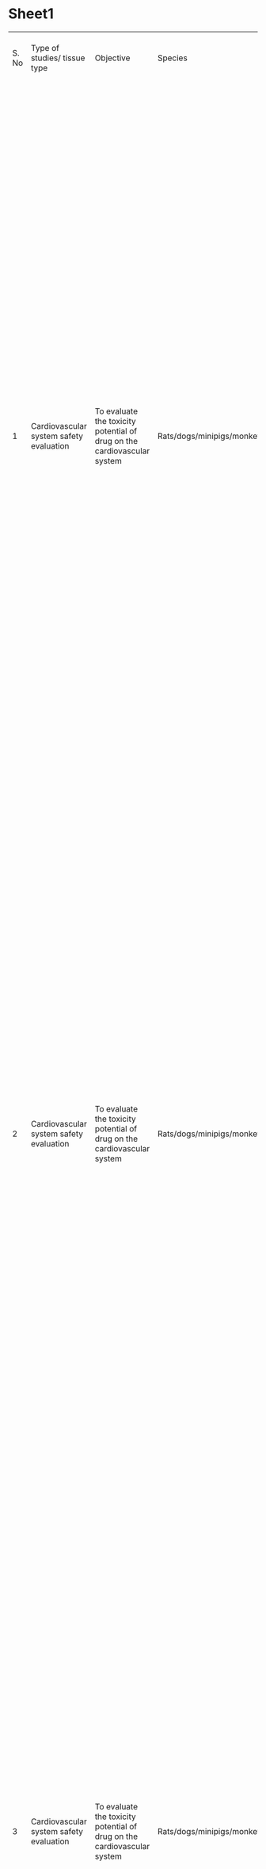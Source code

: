 # Sheet1
| | | | | | | | | | | | | | | | | | | |
|-|-|-|-|-|-|-|-|-|-|-|-|-|-|-|-|-|-|-|
|S. No|Type of studies/ tissue type|Objective|Species|No.of Animals|Total No. of animals in Standard study|Parameters / End points of In vivo studies|Parameters/ in vitro end points|Alternatives if any|References/ Guidelines|Commercially available NAMs|Name of the company|Website link|PMID/ material/handout|Technologies|Applications/ Diseases studied|Company description|Contact|Tissues/cell types|
| | | | | | | | | | | | | | | | | | | |
|1|Cardiovascular system safety evaluation|To evaluate the toxicity potential of drug on the cardiovascular system|Rats/dogs/minipigs/monkeys|Rodents : 3/sex/group,  Non rodents: 1/sex/group|Rodents: 30  Non rodents:10|Blood pressure, Heart rate, ECG; Follow up parameters Cardiac output, ventricular contractility, vascular resistance|  Delayed ventricular potential (pro-arythmia risk) measured via the following:                                                                                                                                                     1) Ionic currents in cardiomyocytes  2)Action potential parameters in isolated cardiac preparations   3)Proarrhythmic effects measured in isolated cardiac preparations (QT interval).                                                                                                                                                                                                                                                                                                                                                               In vitro IKr assay Ventricular repolarization assays                                                                                                                                                                                                                                                        In-vitro electrophysiology studies :  cardiomyocyte calcium handling (calcium transients, contractility, or calcium homeostasis)                                                                                                                                                                                                                                              hERG assay, an in vivo QT assay                                                                                                                                                                                                           Electrocardiogram (ECG) : the QT/QTc interval                                                                                                                                                                                                                              Alternative QT clinical study designs incorporating ECG assessments with as many of the usual “thorough QT/QTc” design features as possible                        Assessment of  ion channel currents                                                                                                                                                                                                                         In-vitro cardiomyocyte assays                                                                                                                                                                                                                                       In-vitro assessment of drug-induced effects on multiple ionic currents, focusing on 3 dominant plateau currents, namely hERG, late sodium, and calcium currents  In-silico computer modeling                                                                                                                                                                                                                                                 In-vitro drug effects on human induced pluripotent stem cell–derived ventricular cardiomyocytes (hiPSC-CMs)                                                                                                                                                                                                                                 |REDUCTION: In vitro HERG assay is used to assess the HERG chanel inhibition potential, but to assess the heart rate,ECG,BP stand alone in vivo study is required  REPLACEMENT: ICH S7B for pro-arrythmia|1. ICH S7A  2. Note for Guidance on the Non-clinical   Evaluation of the Potential for   Delayed Ventricular Repolarisation   (QT Interval Prolongation) by Human   Pharmaceuticals (CPMP/ICH/423/02;   ICH S7B)|3D cardiac organoid|4DCell|https://www.4dcell.com/|Scientific literature/ handouts|Quantify contractility stress and strain, beating frequency and beating amplitude, contraction velocity and ionic exchange, measurement of  tissue morphology, and intracellular organization|Assess drug toxicity, contractile assay|4Dcell is a pioneer in the development and commercialization of microfabricated systems dedicated to the control of the cell microenvironment. With hundreds of customers around the globe, we answered many specific requests about all kinds of cell types and applications. With this strong expertise, 4Dcell solutions allow you to develop reproductible and robust cell models to design the perfect assay.|33 1 8425 1614, contact@4dcell.com|Cardiomyocytes derived from hiPSCs, human fibroblast cells|
|2|Cardiovascular system safety evaluation|To evaluate the toxicity potential of drug on the cardiovascular system|Rats/dogs/minipigs/monkeys|Rodents : 3/sex/group,  Non rodents: 1/sex/group|Rodents: 30  Non rodents:10|Blood pressure, Heart rate, ECG; Follow up parameters Cardiac output, ventricular contractility, vascular resistance|  Delayed ventricular potential (pro-arythmia risk) measured via the following:                                                                                                                                                     1) Ionic currents in cardiomyocytes  2)Action potential parameters in isolated cardiac preparations   3)Proarrhythmic effects measured in isolated cardiac preparations (QT interval).                                                                                                                                                                                                                                                                                                                                                               In vitro IKr assay Ventricular repolarization assays                                                                                                                                                                                                                                                        In-vitro electrophysiology studies :  cardiomyocyte calcium handling (calcium transients, contractility, or calcium homeostasis)                                                                                                                                                                                                                                              hERG assay, an in vivo QT assay                                                                                                                                                                                                           Electrocardiogram (ECG) : the QT/QTc interval                                                                                                                                                                                                                              Alternative QT clinical study designs incorporating ECG assessments with as many of the usual “thorough QT/QTc” design features as possible                        Assessment of  ion channel currents                                                                                                                                                                                                                         In-vitro cardiomyocyte assays                                                                                                                                                                                                                                       In-vitro assessment of drug-induced effects on multiple ionic currents, focusing on 3 dominant plateau currents, namely hERG, late sodium, and calcium currents  In-silico computer modeling                                                                                                                                                                                                                                                 In-vitro drug effects on human induced pluripotent stem cell–derived ventricular cardiomyocytes (hiPSC-CMs)                                                                                                                                                                                                                                 |REDUCTION: In vitro HERG assay is used to assess the HERG chanel inhibition potential, but to assess the heart rate,ECG,BP stand alone in vivo study is required  REPLACEMENT: ICH S7B for pro-arrythmia|1. ICH S7A  2. Note for Guidance on the Non-clinical   Evaluation of the Potential for   Delayed Ventricular Repolarisation   (QT Interval Prolongation) by Human   Pharmaceuticals (CPMP/ICH/423/02;   ICH S7B)|3D heart on chip (uHeart)|BiomimX|https://www.biomimx.com/|Scientific literature/ handouts|measurement of electrophysiological parameters|screen drug cardiotoxicity and anti-arrhythmic drug efficiency.|BiomimX develops the next generation of beating organs-on-chips. uBeat Platforms and connected hardware provide 3D miniaturized constructs with a tunable mechanical stimulation to model human organs's function and diseases. uBeat products and customized drug screening services are available|Phone: (+39) 02 37902246, info@biomimx.com|cardiomyocytes|
|3|Cardiovascular system safety evaluation|To evaluate the toxicity potential of drug on the cardiovascular system|Rats/dogs/minipigs/monkeys|Rodents : 3/sex/group,  Non rodents: 1/sex/group|Rodents: 30  Non rodents:10|Blood pressure, Heart rate, ECG; Follow up parameters Cardiac output, ventricular contractility, vascular resistance|  Delayed ventricular potential (pro-arythmia risk) measured via the following:                                                                                                                                                     1) Ionic currents in cardiomyocytes  2)Action potential parameters in isolated cardiac preparations   3)Proarrhythmic effects measured in isolated cardiac preparations (QT interval).                                                                                                                                                                                                                                                                                                                                                               In vitro IKr assay Ventricular repolarization assays                                                                                                                                                                                                                                                        In-vitro electrophysiology studies :  cardiomyocyte calcium handling (calcium transients, contractility, or calcium homeostasis)                                                                                                                                                                                                                                              hERG assay, an in vivo QT assay                                                                                                                                                                                                           Electrocardiogram (ECG) : the QT/QTc interval                                                                                                                                                                                                                              Alternative QT clinical study designs incorporating ECG assessments with as many of the usual “thorough QT/QTc” design features as possible                        Assessment of  ion channel currents                                                                                                                                                                                                                         In-vitro cardiomyocyte assays                                                                                                                                                                                                                                       In-vitro assessment of drug-induced effects on multiple ionic currents, focusing on 3 dominant plateau currents, namely hERG, late sodium, and calcium currents  In-silico computer modeling                                                                                                                                                                                                                                                 In-vitro drug effects on human induced pluripotent stem cell–derived ventricular cardiomyocytes (hiPSC-CMs)                                                                                                                                                                                                                                 |REDUCTION: In vitro HERG assay is used to assess the HERG chanel inhibition potential, but to assess the heart rate,ECG,BP stand alone in vivo study is required  REPLACEMENT: ICH S7B for pro-arrythmia|1. ICH S7A  2. Note for Guidance on the Non-clinical   Evaluation of the Potential for   Delayed Ventricular Repolarisation   (QT Interval Prolongation) by Human   Pharmaceuticals (CPMP/ICH/423/02;   ICH S7B)|3D engineered muscle tissue, 3D engineered heart tissue (EHT), 2D heart model, Celo.Cardiomyocytes|Curi Bio|https://www.curibio.com/|Scientific literature/ handouts|Mantarray for contractility assays|enable in vitro models of skeletal muscle and cardiac muscle contractility, |Curiâ's suite of human iPSC-derived products and services enable scientists to build more mature and predictive human iPSC-derived tissues with a focus on cardiac, musculoskeletal, and neuromuscular models for the discovery, safety testing, and efficacy testing of new drugs in development.|contact@curibio.com, tel:+18009134403|Skeletal muscle, heart|
|4|Cardiovascular system safety evaluation|To evaluate the toxicity potential of drug on the cardiovascular system|Rats/dogs/minipigs/monkeys|Rodents : 3/sex/group,  Non rodents: 1/sex/group|Rodents: 30  Non rodents:10|Blood pressure, Heart rate, ECG; Follow up parameters Cardiac output, ventricular contractility, vascular resistance|  Delayed ventricular potential (pro-arythmia risk) measured via the following:                                                                                                                                                     1) Ionic currents in cardiomyocytes  2)Action potential parameters in isolated cardiac preparations   3)Proarrhythmic effects measured in isolated cardiac preparations (QT interval).                                                                                                                                                                                                                                                                                                                                                               In vitro IKr assay Ventricular repolarization assays                                                                                                                                                                                                                                                        In-vitro electrophysiology studies :  cardiomyocyte calcium handling (calcium transients, contractility, or calcium homeostasis)                                                                                                                                                                                                                                              hERG assay, an in vivo QT assay                                                                                                                                                                                                           Electrocardiogram (ECG) : the QT/QTc interval                                                                                                                                                                                                                              Alternative QT clinical study designs incorporating ECG assessments with as many of the usual “thorough QT/QTc” design features as possible                        Assessment of  ion channel currents                                                                                                                                                                                                                         In-vitro cardiomyocyte assays                                                                                                                                                                                                                                       In-vitro assessment of drug-induced effects on multiple ionic currents, focusing on 3 dominant plateau currents, namely hERG, late sodium, and calcium currents  In-silico computer modeling                                                                                                                                                                                                                                                 In-vitro drug effects on human induced pluripotent stem cell–derived ventricular cardiomyocytes (hiPSC-CMs)                                                                                                                                                                                                                                 |REDUCTION: In vitro HERG assay is used to assess the HERG chanel inhibition potential, but to assess the heart rate,ECG,BP stand alone in vivo study is required  REPLACEMENT: ICH S7B for pro-arrythmia|1. ICH S7A  2. Note for Guidance on the Non-clinical   Evaluation of the Potential for   Delayed Ventricular Repolarisation   (QT Interval Prolongation) by Human   Pharmaceuticals (CPMP/ICH/423/02;   ICH S7B)|2D cardiac monolayer, 3D cardiac organoids|Foresee Biosystems|https://foreseebiosystems.com/|Scientific literature/ handouts|Measuring electrophysiology of 2D cultures and 3D structures using LASER technology (IntraCell)|Disease modelling, drug development, toxicology|Foresee biosystems SRL, an italian start-up born in 2021, aims at designing and marketing innovative platforms for in-vitro cardiac electrophysiology and the prediction of toxicological outcomes of a drug or chemical on cellular models. Combining high quality data from robust in vitro Micro Electrode Array (MEA) assays and a unique LASER technology, we enable the recording of intracellular action potentials, adding value and relevance to the toxicity data supplied to our customers in the field of basic research and pharmaceutical industries. The core technology is a patented, non-invasive method for the recording of cell’s action potentials by means of cell poration with a laser-based technique. Our method exploits a laser system to open nanopores in the cardiac cells’ membrane, thus allowing for the precise recording of intracellular action potentials and the short term (or acute) detection of drug-related adverse reactions on the cell’s membrane ion channels. Furthermore, the extremely low-invasiveness of our technology allows, for the first time, the long-term (or chronic) assessment of in-vitro cardiac toxicity, providing the most precise electrophysiological assay on human-derived cardiac cells available on market with the goal to reduce development costs for drugs and dramatically increase safety.|Michele Dipalo, https://www.linkedin.com/in/michele-dipalo-b2353458/, Giovanni Melle, https://www.linkedin.com/in/michele-dipalo-b2353458/, info@foreseebiosystems.com|Heart|
|5|Cardiovascular system safety evaluation|To evaluate the toxicity potential of drug on the cardiovascular system|Rats/dogs/minipigs/monkeys|Rodents : 3/sex/group,  Non rodents: 1/sex/group|Rodents: 30  Non rodents:10|Blood pressure, Heart rate, ECG; Follow up parameters Cardiac output, ventricular contractility, vascular resistance|  Delayed ventricular potential (pro-arythmia risk) measured via the following:                                                                                                                                                     1) Ionic currents in cardiomyocytes  2)Action potential parameters in isolated cardiac preparations   3)Proarrhythmic effects measured in isolated cardiac preparations (QT interval).                                                                                                                                                                                                                                                                                                                                                               In vitro IKr assay Ventricular repolarization assays                                                                                                                                                                                                                                                        In-vitro electrophysiology studies :  cardiomyocyte calcium handling (calcium transients, contractility, or calcium homeostasis)                                                                                                                                                                                                                                              hERG assay, an in vivo QT assay                                                                                                                                                                                                           Electrocardiogram (ECG) : the QT/QTc interval                                                                                                                                                                                                                              Alternative QT clinical study designs incorporating ECG assessments with as many of the usual “thorough QT/QTc” design features as possible                        Assessment of  ion channel currents                                                                                                                                                                                                                         In-vitro cardiomyocyte assays                                                                                                                                                                                                                                       In-vitro assessment of drug-induced effects on multiple ionic currents, focusing on 3 dominant plateau currents, namely hERG, late sodium, and calcium currents  In-silico computer modeling                                                                                                                                                                                                                                                 In-vitro drug effects on human induced pluripotent stem cell–derived ventricular cardiomyocytes (hiPSC-CMs)                                                                                                                                                                                                                                 |REDUCTION: In vitro HERG assay is used to assess the HERG chanel inhibition potential, but to assess the heart rate,ECG,BP stand alone in vivo study is required  REPLACEMENT: ICH S7B for pro-arrythmia|1. ICH S7A  2. Note for Guidance on the Non-clinical   Evaluation of the Potential for   Delayed Ventricular Repolarisation   (QT Interval Prolongation) by Human   Pharmaceuticals (CPMP/ICH/423/02;   ICH S7B)|FLEXcyte 96 technology- growing 2D invitro iPSC dervied cardiomyocytes|innovitro|https://innovitro.de/|Scientifc literature/ handouts|Chronic Cardiotoxicity Evaluation, Cell Maturation Effect- isoproterenol method, Mechanical Pacing-Pneumatic pressure is applied by the FLEXcyte 96 system, allowing controlled and even stimulation of cells. Stimulation sweeps, lasting at least 30 seconds, or longer if required, can be seamlessly conducted. Optical Pacing- human iPSC-derived cardiomyocytes are cultivated on FLEXcyte 96 plates and transfected with channelrhodopsin-2 (ChR2) using the highly efficient Fuse-It-mRNA transfection kit by beniag GmbH. Controlled, even stimulation of cells is achieved through the CardioExcyte 96 SOL’s optical lid, equipped with an individual LED for each well. Stimulation sweeps, lasting at least 30 seconds, or longer if required, can be seamlessly conducted.|evaluation of drug candidates in studies pertaining to cardiac safety, toxicity, and efficacy.|Our mission is to revolutionize preclinical pharmaceutical research by providing cutting-edge cell-based assay services.|info@innoVitro.de, 49 2461 3170561|iPSC derived cardiomyocytes|
|6|Cardiovascular system safety evaluation|To evaluate the toxicity potential of drug on the cardiovascular system|Rats/dogs/minipigs/monkeys|Rodents : 3/sex/group,  Non rodents: 1/sex/group|Rodents: 30  Non rodents:10|Blood pressure, Heart rate, ECG; Follow up parameters Cardiac output, ventricular contractility, vascular resistance|  Delayed ventricular potential (pro-arythmia risk) measured via the following:                                                                                                                                                     1) Ionic currents in cardiomyocytes  2)Action potential parameters in isolated cardiac preparations   3)Proarrhythmic effects measured in isolated cardiac preparations (QT interval).                                                                                                                                                                                                                                                                                                                                                               In vitro IKr assay Ventricular repolarization assays                                                                                                                                                                                                                                                        In-vitro electrophysiology studies :  cardiomyocyte calcium handling (calcium transients, contractility, or calcium homeostasis)                                                                                                                                                                                                                                              hERG assay, an in vivo QT assay                                                                                                                                                                                                           Electrocardiogram (ECG) : the QT/QTc interval                                                                                                                                                                                                                              Alternative QT clinical study designs incorporating ECG assessments with as many of the usual “thorough QT/QTc” design features as possible                        Assessment of  ion channel currents                                                                                                                                                                                                                         In-vitro cardiomyocyte assays                                                                                                                                                                                                                                       In-vitro assessment of drug-induced effects on multiple ionic currents, focusing on 3 dominant plateau currents, namely hERG, late sodium, and calcium currents  In-silico computer modeling                                                                                                                                                                                                                                                 In-vitro drug effects on human induced pluripotent stem cell–derived ventricular cardiomyocytes (hiPSC-CMs)                                                                                                                                                                                                                                 |REDUCTION: In vitro HERG assay is used to assess the HERG chanel inhibition potential, but to assess the heart rate,ECG,BP stand alone in vivo study is required  REPLACEMENT: ICH S7B for pro-arrythmia|1. ICH S7A  2. Note for Guidance on the Non-clinical   Evaluation of the Potential for   Delayed Ventricular Repolarisation   (QT Interval Prolongation) by Human   Pharmaceuticals (CPMP/ICH/423/02;   ICH S7B)|CardioExcyte 96- growing 2D invitro non-contractile, such as hepatic or cancer cells, alongside contractile cardiac cells.|innovitro|https://innovitro.de/|Scientifc literature/ handouts|CiPA (Comprehensive in vitro Proarrhythmia Assay)|comprehensive evaluation of cellular morphology and electrophysiological alterations|Our mission is to revolutionize preclinical pharmaceutical research by providing cutting-edge cell-based assay services.|info@innoVitro.de, 49 2461 3170562|hepatic, cancer cells, cardiac cells|
|7|Cardiovascular system safety evaluation|To evaluate the toxicity potential of drug on the cardiovascular system|Rats/dogs/minipigs/monkeys|Rodents : 3/sex/group,  Non rodents: 1/sex/group|Rodents: 30  Non rodents:10|Blood pressure, Heart rate, ECG; Follow up parameters Cardiac output, ventricular contractility, vascular resistance|  Delayed ventricular potential (pro-arythmia risk) measured via the following:                                                                                                                                                     1) Ionic currents in cardiomyocytes  2)Action potential parameters in isolated cardiac preparations   3)Proarrhythmic effects measured in isolated cardiac preparations (QT interval).                                                                                                                                                                                                                                                                                                                                                               In vitro IKr assay Ventricular repolarization assays                                                                                                                                                                                                                                                        In-vitro electrophysiology studies :  cardiomyocyte calcium handling (calcium transients, contractility, or calcium homeostasis)                                                                                                                                                                                                                                              hERG assay, an in vivo QT assay                                                                                                                                                                                                           Electrocardiogram (ECG) : the QT/QTc interval                                                                                                                                                                                                                              Alternative QT clinical study designs incorporating ECG assessments with as many of the usual “thorough QT/QTc” design features as possible                        Assessment of  ion channel currents                                                                                                                                                                                                                         In-vitro cardiomyocyte assays                                                                                                                                                                                                                                       In-vitro assessment of drug-induced effects on multiple ionic currents, focusing on 3 dominant plateau currents, namely hERG, late sodium, and calcium currents  In-silico computer modeling                                                                                                                                                                                                                                                 In-vitro drug effects on human induced pluripotent stem cell–derived ventricular cardiomyocytes (hiPSC-CMs)                                                                                                                                                                                                                                 |REDUCTION: In vitro HERG assay is used to assess the HERG chanel inhibition potential, but to assess the heart rate,ECG,BP stand alone in vivo study is required  REPLACEMENT: ICH S7B for pro-arrythmia|1. ICH S7A  2. Note for Guidance on the Non-clinical   Evaluation of the Potential for   Delayed Ventricular Repolarisation   (QT Interval Prolongation) by Human   Pharmaceuticals (CPMP/ICH/423/02;   ICH S7B)|Ncyte® vCardiomyocytes, Ncyte® aCardiomyocytes|Ncardia|https://www.ncardia.com/|Scientific literature/ handouts|Calcium handling, Cell Index, Cell Viability (LDH-release), Electrophysiology, Cell Painting, Metabolism|Cardiac Hypertrophy|For more than a decade, Ncardia has been pioneering innovations in human induced pluripotent stem cells (iPSC).|support@ncardia.com, 77260165|hiPSC derived cardiomyocytes|
|8|Cardiovascular system safety evaluation|To evaluate the toxicity potential of drug on the cardiovascular system|Rats/dogs/minipigs/monkeys|Rodents : 3/sex/group,  Non rodents: 1/sex/group|Rodents: 30  Non rodents:10|Blood pressure, Heart rate, ECG; Follow up parameters Cardiac output, ventricular contractility, vascular resistance|  Delayed ventricular potential (pro-arythmia risk) measured via the following:                                                                                                                                                     1) Ionic currents in cardiomyocytes  2)Action potential parameters in isolated cardiac preparations   3)Proarrhythmic effects measured in isolated cardiac preparations (QT interval).                                                                                                                                                                                                                                                                                                                                                               In vitro IKr assay Ventricular repolarization assays                                                                                                                                                                                                                                                        In-vitro electrophysiology studies :  cardiomyocyte calcium handling (calcium transients, contractility, or calcium homeostasis)                                                                                                                                                                                                                                              hERG assay, an in vivo QT assay                                                                                                                                                                                                           Electrocardiogram (ECG) : the QT/QTc interval                                                                                                                                                                                                                              Alternative QT clinical study designs incorporating ECG assessments with as many of the usual “thorough QT/QTc” design features as possible                        Assessment of  ion channel currents                                                                                                                                                                                                                         In-vitro cardiomyocyte assays                                                                                                                                                                                                                                       In-vitro assessment of drug-induced effects on multiple ionic currents, focusing on 3 dominant plateau currents, namely hERG, late sodium, and calcium currents  In-silico computer modeling                                                                                                                                                                                                                                                 In-vitro drug effects on human induced pluripotent stem cell–derived ventricular cardiomyocytes (hiPSC-CMs)                                                                                                                                                                                                                                 |REDUCTION: In vitro HERG assay is used to assess the HERG chanel inhibition potential, but to assess the heart rate,ECG,BP stand alone in vivo study is required  REPLACEMENT: ICH S7B for pro-arrythmia|1. ICH S7A  2. Note for Guidance on the Non-clinical   Evaluation of the Potential for   Delayed Ventricular Repolarisation   (QT Interval Prolongation) by Human   Pharmaceuticals (CPMP/ICH/423/02;   ICH S7B)|Cuore: the next generation 3D contraction force platform|Optics11life|https://www.optics11life.com/|Scientifc literature/ handouts|a pillar-based system for real-time recording and continuous stimulation of contractile activity of engineered tissues. Designed to comply with a 24-well plate format, it integrates fiber optical sensing and Electrical Pulse Stimulation (EPS). Cuore is a modular platform in which you can culture, monitor, stimulate and analyze engineered muscle bundles.|therapy development in heart failure, neuromuscular, and metabolic diseases|PLATFORMS THAT ACCELERATE TRANSLATIONAL RESEARCH -Whether your focus lies on mechanical measurements and characterization at the cell scale, or you work with muscle tissues, our platforms offer you precise, fast, and accurate outcomes. Discover more about how our products can help you accelerate and achieve your research goals.|info@shinningtech.com, tel:01082328101|skeletal muscle and cardiac muscle|
|9|Cardiovascular system safety evaluation|To evaluate the toxicity potential of drug on the cardiovascular system|Rats/dogs/minipigs/monkeys|Rodents : 3/sex/group,  Non rodents: 1/sex/group|Rodents: 30  Non rodents:10|Blood pressure, Heart rate, ECG; Follow up parameters Cardiac output, ventricular contractility, vascular resistance|  Delayed ventricular potential (pro-arythmia risk) measured via the following:                                                                                                                                                     1) Ionic currents in cardiomyocytes  2)Action potential parameters in isolated cardiac preparations   3)Proarrhythmic effects measured in isolated cardiac preparations (QT interval).                                                                                                                                                                                                                                                                                                                                                               In vitro IKr assay Ventricular repolarization assays                                                                                                                                                                                                                                                        In-vitro electrophysiology studies :  cardiomyocyte calcium handling (calcium transients, contractility, or calcium homeostasis)                                                                                                                                                                                                                                              hERG assay, an in vivo QT assay                                                                                                                                                                                                           Electrocardiogram (ECG) : the QT/QTc interval                                                                                                                                                                                                                              Alternative QT clinical study designs incorporating ECG assessments with as many of the usual “thorough QT/QTc” design features as possible                        Assessment of  ion channel currents                                                                                                                                                                                                                         In-vitro cardiomyocyte assays                                                                                                                                                                                                                                       In-vitro assessment of drug-induced effects on multiple ionic currents, focusing on 3 dominant plateau currents, namely hERG, late sodium, and calcium currents  In-silico computer modeling                                                                                                                                                                                                                                                 In-vitro drug effects on human induced pluripotent stem cell–derived ventricular cardiomyocytes (hiPSC-CMs)                                                                                                                                                                                                                                 |REDUCTION: In vitro HERG assay is used to assess the HERG chanel inhibition potential, but to assess the heart rate,ECG,BP stand alone in vivo study is required  REPLACEMENT: ICH S7B for pro-arrythmia|1. ICH S7A  2. Note for Guidance on the Non-clinical   Evaluation of the Potential for   Delayed Ventricular Repolarisation   (QT Interval Prolongation) by Human   Pharmaceuticals (CPMP/ICH/423/02;   ICH S7B)|3D heart-liver on a chip|Hesperos|https://hesperosinc.com/|Scientifc literature/ handouts|Comprehensive in vitro Proarrhythmia Assay (CiPA), characterizing for acute cardiotoxicity and hepatotoxicity using noninvasive and endpoint functional and biomarker readouts|acute cardiotoxicity and hepatotoxicity, acute and chronic dosing studies for drug efficacy and safety|The Human-on-a-Chip Company: Hesperos is accelerating drug discovery by providing safety and efficacy testing services using its Human-on-a-Chip, microphysiological system. This breakthrough technology enables unprecedented preclinical insight bringing better therapies to patients faster without the need for animal testing.|(407) 900-5915|Heart, liver|
|10|Cardiovascular system safety evaluation|To evaluate the toxicity potential of drug on the cardiovascular system|Rats/dogs/minipigs/monkeys|Rodents : 3/sex/group,  Non rodents: 1/sex/group|Rodents: 30  Non rodents:10|Blood pressure, Heart rate, ECG; Follow up parameters Cardiac output, ventricular contractility, vascular resistance|  Delayed ventricular potential (pro-arythmia risk) measured via the following:                                                                                                                                                     1) Ionic currents in cardiomyocytes  2)Action potential parameters in isolated cardiac preparations   3)Proarrhythmic effects measured in isolated cardiac preparations (QT interval).                                                                                                                                                                                                                                                                                                                                                               In vitro IKr assay Ventricular repolarization assays                                                                                                                                                                                                                                                        In-vitro electrophysiology studies :  cardiomyocyte calcium handling (calcium transients, contractility, or calcium homeostasis)                                                                                                                                                                                                                                              hERG assay, an in vivo QT assay                                                                                                                                                                                                           Electrocardiogram (ECG) : the QT/QTc interval                                                                                                                                                                                                                              Alternative QT clinical study designs incorporating ECG assessments with as many of the usual “thorough QT/QTc” design features as possible                        Assessment of  ion channel currents                                                                                                                                                                                                                         In-vitro cardiomyocyte assays                                                                                                                                                                                                                                       In-vitro assessment of drug-induced effects on multiple ionic currents, focusing on 3 dominant plateau currents, namely hERG, late sodium, and calcium currents  In-silico computer modeling                                                                                                                                                                                                                                                 In-vitro drug effects on human induced pluripotent stem cell–derived ventricular cardiomyocytes (hiPSC-CMs)                                                                                                                                                                                                                                 |REDUCTION: In vitro HERG assay is used to assess the HERG chanel inhibition potential, but to assess the heart rate,ECG,BP stand alone in vivo study is required  REPLACEMENT: ICH S7B for pro-arrythmia|1. ICH S7A  2. Note for Guidance on the Non-clinical   Evaluation of the Potential for   Delayed Ventricular Repolarisation   (QT Interval Prolongation) by Human   Pharmaceuticals (CPMP/ICH/423/02;   ICH S7B)|3D  heart-kiver-cancer on chip|Hesperos|https://hesperosinc.com/|Scientifc literature/ handouts| |drug efficacy, safety and metabolite formation for monotherapy and combinatorial therapy|The Human-on-a-Chip Company: Hesperos is accelerating drug discovery by providing safety and efficacy testing services using its Human-on-a-Chip, microphysiological system. This breakthrough technology enables unprecedented preclinical insight bringing better therapies to patients faster without the need for animal testing.|(407) 900-5917|heart, liver, cancer cell|
|11|Cardiovascular system safety evaluation|To evaluate the toxicity potential of drug on the cardiovascular system|Rats/dogs/minipigs/monkeys|Rodents : 3/sex/group,  Non rodents: 1/sex/group|Rodents: 30  Non rodents:10|Blood pressure, Heart rate, ECG; Follow up parameters Cardiac output, ventricular contractility, vascular resistance|  Delayed ventricular potential (pro-arythmia risk) measured via the following:                                                                                                                                                     1) Ionic currents in cardiomyocytes  2)Action potential parameters in isolated cardiac preparations   3)Proarrhythmic effects measured in isolated cardiac preparations (QT interval).                                                                                                                                                                                                                                                                                                                                                               In vitro IKr assay Ventricular repolarization assays                                                                                                                                                                                                                                                        In-vitro electrophysiology studies :  cardiomyocyte calcium handling (calcium transients, contractility, or calcium homeostasis)                                                                                                                                                                                                                                              hERG assay, an in vivo QT assay                                                                                                                                                                                                           Electrocardiogram (ECG) : the QT/QTc interval                                                                                                                                                                                                                              Alternative QT clinical study designs incorporating ECG assessments with as many of the usual “thorough QT/QTc” design features as possible                        Assessment of  ion channel currents                                                                                                                                                                                                                         In-vitro cardiomyocyte assays                                                                                                                                                                                                                                       In-vitro assessment of drug-induced effects on multiple ionic currents, focusing on 3 dominant plateau currents, namely hERG, late sodium, and calcium currents  In-silico computer modeling                                                                                                                                                                                                                                                 In-vitro drug effects on human induced pluripotent stem cell–derived ventricular cardiomyocytes (hiPSC-CMs)                                                                                                                                                                                                                                 |REDUCTION: In vitro HERG assay is used to assess the HERG chanel inhibition potential, but to assess the heart rate,ECG,BP stand alone in vivo study is required  REPLACEMENT: ICH S7B for pro-arrythmia|1. ICH S7A  2. Note for Guidance on the Non-clinical   Evaluation of the Potential for   Delayed Ventricular Repolarisation   (QT Interval Prolongation) by Human   Pharmaceuticals (CPMP/ICH/423/02;   ICH S7B)|3D heart-liver-neuron-skeletal muscle on chip|Hesperos|https://hesperosinc.com/|Scientifc literature/ handouts|noninvasively monitor skeletal muscle force generation and neuron spontaneous action potential generation, Endpoint assays for liver physiology include albumin and urea production, cell viability and a range of biomarker readouts|acute and chronic dosing studies for drug efficacy and safety|The Human-on-a-Chip Company: Hesperos is accelerating drug discovery by providing safety and efficacy testing services using its Human-on-a-Chip, microphysiological system. This breakthrough technology enables unprecedented preclinical insight bringing better therapies to patients faster without the need for animal testing.|(407) 900-5918|heart, liver, neurons, skeletal muscle|
|12|Cardiovascular system safety evaluation|To evaluate the toxicity potential of drug on the cardiovascular system|Rats/dogs/minipigs/monkeys|Rodents : 3/sex/group,  Non rodents: 1/sex/group|Rodents: 30  Non rodents:10|Blood pressure, Heart rate, ECG; Follow up parameters Cardiac output, ventricular contractility, vascular resistance|  Delayed ventricular potential (pro-arythmia risk) measured via the following:                                                                                                                                                     1) Ionic currents in cardiomyocytes  2)Action potential parameters in isolated cardiac preparations   3)Proarrhythmic effects measured in isolated cardiac preparations (QT interval).                                                                                                                                                                                                                                                                                                                                                               In vitro IKr assay Ventricular repolarization assays                                                                                                                                                                                                                                                        In-vitro electrophysiology studies :  cardiomyocyte calcium handling (calcium transients, contractility, or calcium homeostasis)                                                                                                                                                                                                                                              hERG assay, an in vivo QT assay                                                                                                                                                                                                           Electrocardiogram (ECG) : the QT/QTc interval                                                                                                                                                                                                                              Alternative QT clinical study designs incorporating ECG assessments with as many of the usual “thorough QT/QTc” design features as possible                        Assessment of  ion channel currents                                                                                                                                                                                                                         In-vitro cardiomyocyte assays                                                                                                                                                                                                                                       In-vitro assessment of drug-induced effects on multiple ionic currents, focusing on 3 dominant plateau currents, namely hERG, late sodium, and calcium currents  In-silico computer modeling                                                                                                                                                                                                                                                 In-vitro drug effects on human induced pluripotent stem cell–derived ventricular cardiomyocytes (hiPSC-CMs)                                                                                                                                                                                                                                 |REDUCTION: In vitro HERG assay is used to assess the HERG chanel inhibition potential, but to assess the heart rate,ECG,BP stand alone in vivo study is required  REPLACEMENT: ICH S7B for pro-arrythmia|1. ICH S7A  2. Note for Guidance on the Non-clinical   Evaluation of the Potential for   Delayed Ventricular Repolarisation   (QT Interval Prolongation) by Human   Pharmaceuticals (CPMP/ICH/423/02;   ICH S7B)|Cardio – Liver on chip|Tissuse (HUMIMIC)|https://www.tissuse.com/en/about-us/|Scientifc literature/ handouts|Metabolite analysis, blood surrogate analysis, quantifying the levels of LDH, glucose, lactate|Metabolite cardiotoxicity|TissUse is a Berlin, Germany-based, biotechnology company, which has developed a unique “Multi-Organ-Chip” platform that provides unparalleled preclinical insight on a systemic level using human tissues. This enabling technology platform consists of a miniaturized construct that closely simulates the activity of multiple human organs in their true physiological context. TissUse’s Multi-Organ-Chips provide a new approach to predict, for example, toxicity, ADME profiles and efficacy in vitro, reducing and replacing laboratory animal testing and streamlining human clinical trials.TissUse’s Multi-Organ-Chips have been utilized in a large variety of applications including drug development, cosmetics, food and nutrition and consumer products since 2022|info@tissuse.com, 49 (0)30 - 51 30 26 410|heart, liver|
|13|Cardiovascular system safety evaluation|To evaluate the toxicity potential of drug on the cardiovascular system|Rats/dogs/minipigs/monkeys|Rodents : 3/sex/group,  Non rodents: 1/sex/group|Rodents: 30  Non rodents:10|Blood pressure, Heart rate, ECG; Follow up parameters Cardiac output, ventricular contractility, vascular resistance|  Delayed ventricular potential (pro-arythmia risk) measured via the following:                                                                                                                                                     1) Ionic currents in cardiomyocytes  2)Action potential parameters in isolated cardiac preparations   3)Proarrhythmic effects measured in isolated cardiac preparations (QT interval).                                                                                                                                                                                                                                                                                                                                                               In vitro IKr assay Ventricular repolarization assays                                                                                                                                                                                                                                                        In-vitro electrophysiology studies :  cardiomyocyte calcium handling (calcium transients, contractility, or calcium homeostasis)                                                                                                                                                                                                                                              hERG assay, an in vivo QT assay                                                                                                                                                                                                           Electrocardiogram (ECG) : the QT/QTc interval                                                                                                                                                                                                                              Alternative QT clinical study designs incorporating ECG assessments with as many of the usual “thorough QT/QTc” design features as possible                        Assessment of  ion channel currents                                                                                                                                                                                                                         In-vitro cardiomyocyte assays                                                                                                                                                                                                                                       In-vitro assessment of drug-induced effects on multiple ionic currents, focusing on 3 dominant plateau currents, namely hERG, late sodium, and calcium currents  In-silico computer modeling                                                                                                                                                                                                                                                 In-vitro drug effects on human induced pluripotent stem cell–derived ventricular cardiomyocytes (hiPSC-CMs)                                                                                                                                                                                                                                 |REDUCTION: In vitro HERG assay is used to assess the HERG chanel inhibition potential, but to assess the heart rate,ECG,BP stand alone in vivo study is required  REPLACEMENT: ICH S7B for pro-arrythmia|1. ICH S7A  2. Note for Guidance on the Non-clinical   Evaluation of the Potential for   Delayed Ventricular Repolarisation   (QT Interval Prolongation) by Human   Pharmaceuticals (CPMP/ICH/423/02;   ICH S7B)|The Maestro Pro and Edge MEA systems|Axion biosystems|https://www.axionbiosystems.com/|Scientifc literature/ handouts|monitoring the intricate, electrical activity of excitable cells e.g., cardiomyocytes|Investigate functionality of the cells|At Axion BioSystems,  mission is to empower scientists to reach new heights of discovery with high-quality, user-friendly lab tools that deliver powerful live-cell analysis for disease research and therapeutic discovery. Designed for continuous, noninvasive monitoring of 2D and 3D cell models in vitro from the benchtop or incubator, Axion’s user-friendly Maestro and Omni systems are indispensable tools in academic, biotechnology, and pharmaceutical labs worldwide.|Julien Bradley (Chief Executive Officer)|-|
|14|Cardiovascular system safety evaluation|To evaluate the toxicity potential of drug on the cardiovascular system|Rats/dogs/minipigs/monkeys|Rodents : 3/sex/group,  Non rodents: 1/sex/group|Rodents: 30  Non rodents:10|Blood pressure, Heart rate, ECG; Follow up parameters Cardiac output, ventricular contractility, vascular resistance|  Delayed ventricular potential (pro-arythmia risk) measured via the following:                                                                                                                                                     1) Ionic currents in cardiomyocytes  2)Action potential parameters in isolated cardiac preparations   3)Proarrhythmic effects measured in isolated cardiac preparations (QT interval).                                                                                                                                                                                                                                                                                                                                                               In vitro IKr assay Ventricular repolarization assays                                                                                                                                                                                                                                                        In-vitro electrophysiology studies :  cardiomyocyte calcium handling (calcium transients, contractility, or calcium homeostasis)                                                                                                                                                                                                                                              hERG assay, an in vivo QT assay                                                                                                                                                                                                           Electrocardiogram (ECG) : the QT/QTc interval                                                                                                                                                                                                                              Alternative QT clinical study designs incorporating ECG assessments with as many of the usual “thorough QT/QTc” design features as possible                        Assessment of  ion channel currents                                                                                                                                                                                                                         In-vitro cardiomyocyte assays                                                                                                                                                                                                                                       In-vitro assessment of drug-induced effects on multiple ionic currents, focusing on 3 dominant plateau currents, namely hERG, late sodium, and calcium currents  In-silico computer modeling                                                                                                                                                                                                                                                 In-vitro drug effects on human induced pluripotent stem cell–derived ventricular cardiomyocytes (hiPSC-CMs)                                                                                                                                                                                                                                 |REDUCTION: In vitro HERG assay is used to assess the HERG chanel inhibition potential, but to assess the heart rate,ECG,BP stand alone in vivo study is required  REPLACEMENT: ICH S7B for pro-arrythmia|1. ICH S7A  2. Note for Guidance on the Non-clinical   Evaluation of the Potential for   Delayed Ventricular Repolarisation   (QT Interval Prolongation) by Human   Pharmaceuticals (CPMP/ICH/423/02;   ICH S7B)|Atrial cardiomyocytes|Axol Bioscience|https://axolbio.com/|Scientific literature / handouts|Spontaneous beating|Demonstrate functional response to atrial-specific compounds including carbachol|Axol Bioscience is the leading manufacturer of functional iPSC-derived cells and provider of outsourced services to support drug discovery programs.  With over a decade of hard-earned stem cell experience, Axol has become a valued partner to the BioPharma community who look to employ more human-relevant iPSC-powered in vitro models for their research. We deliver a complete end-to-end offering from iPSC generation, cell manufacturing, technical services including complex gene-editing, banking, reprogramming and differentiation through to outsourced model building, assay development and compound testing|operations@axolbio.com|Atrial cardiomyocytes|
|15|Cardiovascular system safety evaluation|To evaluate the toxicity potential of drug on the cardiovascular system|Rats/dogs/minipigs/monkeys|Rodents : 3/sex/group,  Non rodents: 1/sex/group|Rodents: 30  Non rodents:10|Blood pressure, Heart rate, ECG; Follow up parameters Cardiac output, ventricular contractility, vascular resistance|  Delayed ventricular potential (pro-arythmia risk) measured via the following:                                                                                                                                                     1) Ionic currents in cardiomyocytes  2)Action potential parameters in isolated cardiac preparations   3)Proarrhythmic effects measured in isolated cardiac preparations (QT interval).                                                                                                                                                                                                                                                                                                                                                               In vitro IKr assay Ventricular repolarization assays                                                                                                                                                                                                                                                        In-vitro electrophysiology studies :  cardiomyocyte calcium handling (calcium transients, contractility, or calcium homeostasis)                                                                                                                                                                                                                                              hERG assay, an in vivo QT assay                                                                                                                                                                                                           Electrocardiogram (ECG) : the QT/QTc interval                                                                                                                                                                                                                              Alternative QT clinical study designs incorporating ECG assessments with as many of the usual “thorough QT/QTc” design features as possible                        Assessment of  ion channel currents                                                                                                                                                                                                                         In-vitro cardiomyocyte assays                                                                                                                                                                                                                                       In-vitro assessment of drug-induced effects on multiple ionic currents, focusing on 3 dominant plateau currents, namely hERG, late sodium, and calcium currents  In-silico computer modeling                                                                                                                                                                                                                                                 In-vitro drug effects on human induced pluripotent stem cell–derived ventricular cardiomyocytes (hiPSC-CMs)                                                                                                                                                                                                                                 |REDUCTION: In vitro HERG assay is used to assess the HERG chanel inhibition potential, but to assess the heart rate,ECG,BP stand alone in vivo study is required  REPLACEMENT: ICH S7B for pro-arrythmia|1. ICH S7A  2. Note for Guidance on the Non-clinical   Evaluation of the Potential for   Delayed Ventricular Repolarisation   (QT Interval Prolongation) by Human   Pharmaceuticals (CPMP/ICH/423/02;   ICH S7B)|Ventricular cardiomyocytes|Axol Bioscience|Human iPSC-Derived Ventricular Cardiomyocytes (Male)|Scientific literature / handouts|assay formats including patch clamp, electrophysiology and voltage-sensitive dyes|Demonstrate functional responses |Axol Bioscience is the leading manufacturer of functional iPSC-derived cells and provider of outsourced services to support drug discovery programs.  With over a decade of hard-earned stem cell experience, Axol has become a valued partner to the BioPharma community who look to employ more human-relevant iPSC-powered in vitro models for their research. We deliver a complete end-to-end offering from iPSC generation, cell manufacturing, technical services including complex gene-editing, banking, reprogramming and differentiation through to outsourced model building, assay development and compound testing|operations@axolbio.com|Ventricular cardiomyocytes|
|16|Cardiovascular system safety evaluation|To evaluate the toxicity potential of drug on the cardiovascular system|Rats/dogs/minipigs/monkeys|Rodents : 3/sex/group,  Non rodents: 1/sex/group|Rodents: 30  Non rodents:10|Blood pressure, Heart rate, ECG; Follow up parameters Cardiac output, ventricular contractility, vascular resistance|  Delayed ventricular potential (pro-arythmia risk) measured via the following:                                                                                                                                                     1) Ionic currents in cardiomyocytes  2)Action potential parameters in isolated cardiac preparations   3)Proarrhythmic effects measured in isolated cardiac preparations (QT interval).                                                                                                                                                                                                                                                                                                                                                               In vitro IKr assay Ventricular repolarization assays                                                                                                                                                                                                                                                        In-vitro electrophysiology studies :  cardiomyocyte calcium handling (calcium transients, contractility, or calcium homeostasis)                                                                                                                                                                                                                                              hERG assay, an in vivo QT assay                                                                                                                                                                                                           Electrocardiogram (ECG) : the QT/QTc interval                                                                                                                                                                                                                              Alternative QT clinical study designs incorporating ECG assessments with as many of the usual “thorough QT/QTc” design features as possible                        Assessment of  ion channel currents                                                                                                                                                                                                                         In-vitro cardiomyocyte assays                                                                                                                                                                                                                                       In-vitro assessment of drug-induced effects on multiple ionic currents, focusing on 3 dominant plateau currents, namely hERG, late sodium, and calcium currents  In-silico computer modeling                                                                                                                                                                                                                                                 In-vitro drug effects on human induced pluripotent stem cell–derived ventricular cardiomyocytes (hiPSC-CMs)                                                                                                                                                                                                                                 |REDUCTION: In vitro HERG assay is used to assess the HERG chanel inhibition potential, but to assess the heart rate,ECG,BP stand alone in vivo study is required  REPLACEMENT: ICH S7B for pro-arrythmia|1. ICH S7A  2. Note for Guidance on the Non-clinical   Evaluation of the Potential for   Delayed Ventricular Repolarisation   (QT Interval Prolongation) by Human   Pharmaceuticals (CPMP/ICH/423/02;   ICH S7B)|TrueCardium® Cardiac Organoids|inSphero|https://insphero.com/|Scientific literature/  handouts| | |InSphero provides superior biological relevance to in vitro testing with easy-to-use solutions for production, culture and assessment of more organotypic 3D cell culture models. Our patented 3D cell culture platforms and methods enable large-scale, reproducible production of a broad range of assay-ready 3D InSight Microtissues derived from liver, pancreas, and tumor tissues. These models help to identify promising drugs and toxic liabilities with greater predictivity at early development stages|(+)1 908-864-1550, customerservice@insphero.com| |
